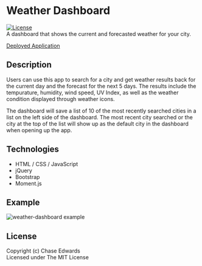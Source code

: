 # Weather Dashboard
[![License](https://img.shields.io/badge/license-The%20MIT%20License-success.svg)](https://shields.io/)\
A dashboard that shows the current and forecasted weather for your city.

[Deployed Application](https://cwedwards9.github.io/weather-dashboard/)

## Description
Users can use this app to search for a city and get weather results back for the current day and the forecast for the next 5 days. The results include the tempurature, humidity, wind speed, UV Index, as well as the weather condition displayed through weather icons.

The dashboard will save a list of 10 of the most recently searched cities in a list on the left side of the dashboard. The most recent city searched or the city at the top of the list will show up as the default city in the dashboard when opening up the app.

## Technologies
* HTML / CSS / JavaScript
* jQuery
* Bootstrap
* Moment.js

## Example
![weather-dashboard example](./assets/weather-dashboard-demo.gif)

## License
Copyright (c) Chase Edwards\
Licensed under The MIT License

